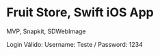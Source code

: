 # Fruit Store, Swift iOS App
MVP, Snapkit, SDWebImage

Login Válido: 
Username: Teste / Password: 1234